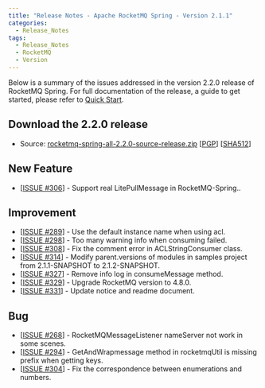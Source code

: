 ```yaml
---
title: "Release Notes - Apache RocketMQ Spring - Version 2.1.1"
categories:
  - Release_Notes
tags:
  - Release_Notes
  - RocketMQ
  - Version
---
```


Below is a summary of the issues addressed in the version 2.2.0 release of RocketMQ Spring. For full documentation of the release, a guide to get started, please refer to [Quick Start](https://github.com/apache/rocketmq-spring).


<h2> Download the 2.2.0 release</h2>
    
* Source: [rocketmq-spring-all-2.2.0-source-release.zip](https://archive.apache.org/dist/rocketmq/rocketmq-spring/2.2.0/rocketmq-spring-all-2.2.0-source-release.zip) [[PGP](https://archive.apache.org/dist/rocketmq/rocketmq-spring/2.2.0/rocketmq-spring-all-2.2.0-source-release.zip.asc)] [[SHA512](https://archive.apache.org/dist/rocketmq/rocketmq-spring/2.2.0/rocketmq-spring-all-2.2.0-source-release.zip.sha512)]

## New Feature
<ul>
<li>[<a href='https://github.com/apache/rocketmq-spring/issues/306'>ISSUE #306</a>] -  Support real LitePullMessage in RocketMQ-Spring..
</li>
</ul>

## Improvement
<ul>
<li>[<a href='https://github.com/apache/rocketmq-spring/issues/289'>ISSUE #289</a>] -  Use the default instance name when using acl.
</li>
<li>[<a href='https://github.com/apache/rocketmq-spring/issues/298'>ISSUE #298</a>] -  Too many warning info when consuming failed.
</li>
<li>[<a href='https://github.com/apache/rocketmq-spring/issues/308'>ISSUE #308</a>] -  Fix the comment error in ACLStringConsumer class.
</li>
<li>[<a href='https://github.com/apache/rocketmq-spring/issues/314'>ISSUE #314</a>] -  Modify parent.versions of modules in samples project from 2.1.1-SNAPSHOT to 2.1.2-SNAPSHOT.
</li>
<li>[<a href='https://github.com/apache/rocketmq-spring/issues/327'>ISSUE #327</a>] -  Remove info log in consumeMessage method.
</li>
<li>[<a href='https://github.com/apache/rocketmq-spring/issues/329'>ISSUE #329</a>] -  Upgrade RocketMQ version to 4.8.0.
</li>
<li>[<a href='https://github.com/apache/rocketmq-spring/issues/331'>ISSUE #331</a>] -  Update notice and readme document.
</li>
</ul>

## Bug
<ul>
<li>[<a href='https://github.com/apache/rocketmq-spring/issues/268'>ISSUE #268</a>] -  RocketMQMessageListener nameServer not work in some scenes.
</li>
<li>[<a href='https://github.com/apache/rocketmq-spring/issues/294'>ISSUE #294</a>] -  GetAndWrapmessage method in rocketmqUtil is missing prefix when getting keys.
</li>
<li>[<a href='https://github.com/apache/rocketmq-spring/issues/304'>ISSUE #304</a>] -  Fix the correspondence between enumerations and numbers.
</li>
</ul>